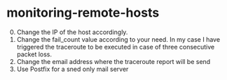 # monitoring-remote-hosts
00. Change the IP of the host accordingly.
01. Change the fail_count value according to your need. In my case I have triggered the traceroute to be executed in case of three consecutive packet loss.
02. Change the email address where the traceroute report will be send
03. Use Postfix for a sned only mail server 
